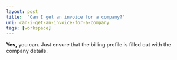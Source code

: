 ```yaml
---
layout: post
title:  "Can I get an invoice for a company?"
uri: can-i-get-an-invoice-for-a-company
tags: [workspace]
---
```


**Yes,** you can. Just ensure that the billing profile is filled out with the company details.